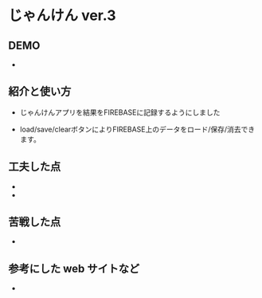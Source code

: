 # じゃんけん ver.3

## DEMO

  - 

## 紹介と使い方

  - じゃんけんアプリを結果をFIREBASEに記録するようにしました

  - load/save/clearボタンによりFIREBASE上のデータをロード/保存/消去できます。

## 工夫した点

  - 

  - 

## 苦戦した点

  - 
  
   

## 参考にした web サイトなど

  -